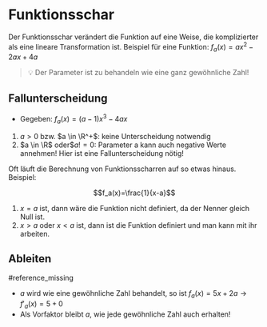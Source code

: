 # Funktionsschar
Der Funktionsschar verändert die Funktion auf eine Weise, die komplizierter als eine lineare Transformation ist.
Beispiel für eine Funktion: $f_a(x)=ax^2-2ax+4a$

> 💡 Der Parameter ist zu behandeln wie eine ganz gewöhnliche Zahl!

## Fallunterscheidung

- Gegeben: $f_a(x)=(a-1)x^3-4ax$
1. $a>0$ bzw. $a \in \R^+$: keine Unterscheidung notwendig
2. $a \in \R$ oder$$a != 0$: Parameter a kann auch negative Werte annehmen! Hier ist eine Fallunterscheidung nötig!

Oft läuft die Berechnung von Funktionsscharren auf so etwas hinaus.
Beispiel:

$$f_a(x)=\frac{1}{x-a}$$

1. $x=a$ ist, dann wäre die Funktion nicht definiert, da der Nenner gleich Null ist.
2. $x>a$ oder $x<a$ ist, dann ist die Funktion definiert und man kann mit ihr arbeiten.

## Ableiten
#reference_missing

* $a$ wird wie eine gewöhnliche Zahl behandelt, so ist $f_a(x)=5x+2a \rightarrow f'_a(x)=5+0$
* Als Vorfaktor bleibt $a$, wie jede gewöhnliche Zahl auch erhalten!
